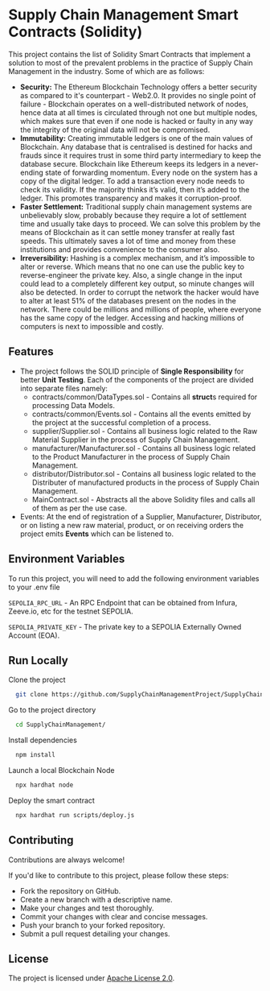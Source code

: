 
# Supply Chain Management Smart Contracts (Solidity)

This project contains the list of Solidity Smart Contracts that implement a solution to most of the prevalent problems in the practice of Supply Chain Management in the industry. Some of which are as follows:
* **Security:** The Ethereum Blockchain Technology offers a better security as compared to it's counterpart - Web2.0. It provides no single point of failure - Blockchain operates on a well-distributed network of nodes, hence data at all times is circulated through not one but multiple nodes, which makes sure that even if one node is hacked or faulty in any way the integrity of the original data will not be compromised.
* **Immutability:** Creating immutable ledgers is one of the main values of Blockchain. Any database that is centralised is destined for hacks and frauds since it requires trust in some third party intermediary to keep the database secure. Blockchain like Ethereum keeps its ledgers in a never-ending state of forwarding momentum. Every node on the system has a copy of the digital ledger. To add a transaction every node needs to check its validity. If the majority thinks it’s valid, then it’s added to the ledger. This promotes transparency and makes it corruption-proof.
* **Faster Settlement:** Traditional supply chain management systems are unbelievably slow, probably because they require a lot of settlement time and usually take days to proceed. We can solve this problem by the means of Blockchain as it can settle money transfer at really fast speeds. This ultimately saves a lot of time and money from these institutions and provides convenience to the consumer also.
* **Irreversibility:** Hashing is a complex mechanism, and it’s impossible to alter or reverse. Which means that no one can use the public key to reverse-engineer the private key. Also, a single change in the input could lead to a completely different key output, so minute changes will also be detected. In order to corrupt the network the hacker would have to alter at least 51% of the databases present on the nodes in the network. There could be millions and millions of people, where everyone has the same copy of the ledger. Accessing and hacking millions of computers is next to impossible and costly.




## Features

- The project follows the SOLID principle of **Single Responsibility** for better **Unit Testing**. Each of the components of the project are divided into separate files namely: 
    - contracts/common/DataTypes.sol - Contains all **struct**s required for processing Data Models.
    - contracts/common/Events.sol - Contains all the events emitted by the project at the successful completion of a process.
    - supplier/Supplier.sol - Contains all business logic related to the Raw Material Supplier in the process of Supply Chain Management.
    - manufacturer/Manufacturer.sol - Contains all business logic related to the Product Manufacturer in the process of Supply Chain Management.
    - distributor/Distributor.sol - Contains all business logic related to the Distributer of manufactured products in the process of Supply Chain Management.
    - MainContract.sol - Abstracts all the above Solidity files and calls all of them as per the use case.
- Events: At the end of registration of a Supplier, Manufacturer, Distributor, or on listing a new raw material, product, or on receiving orders the project emits **Events** which can be listened to.



## Environment Variables

To run this project, you will need to add the following environment variables to your .env file

`SEPOLIA_RPC_URL` - An RPC Endpoint that can be obtained from Infura, Zeeve.io, etc for the testnet SEPOLIA.

`SEPOLIA_PRIVATE_KEY` - The private key to a SEPOLIA Externally Owned Account (EOA).


## Run Locally

Clone the project

```bash
  git clone https://github.com/SupplyChainManagementProject/SupplyChainManagement.git
```

Go to the project directory

```bash
  cd SupplyChainManagement/
```

Install dependencies

```bash
  npm install
```

Launch a local Blockchain Node

```bash
  npx hardhat node
```

Deploy the smart contract

```bash
  npx hardhat run scripts/deploy.js
```


## Contributing

Contributions are always welcome!

If you'd like to contribute to this project, please follow these steps:

- Fork the repository on GitHub.
- Create a new branch with a descriptive name.
- Make your changes and test thoroughly.
- Commit your changes with clear and concise messages.
- Push your branch to your forked repository.
- Submit a pull request detailing your changes.


## License

The project is licensed under [Apache License 2.0](http://www.apache.org/licenses/LICENSE-2.0).

